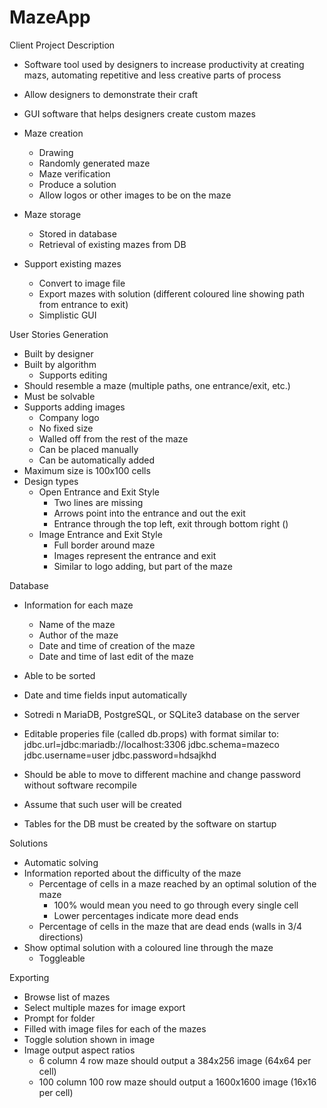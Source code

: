 # MazeApp

Client Project Description
- Software tool used by designers to increase productivity at creating mazs, automating repetitive and less creative parts of process
- Allow designers to demonstrate their craft
- GUI software that helps designers create custom mazes

- Maze creation
    - Drawing
    - Randomly generated maze
    - Maze verification
    - Produce a solution
    - Allow logos or other images to be on the maze
- Maze storage
    - Stored in database
    - Retrieval of existing mazes from DB
- Support existing mazes
    - Convert to image file
    - Export mazes with solution (different coloured line showing path from entrance to exit)
    - Simplistic GUI

User Stories
Generation
- Built by designer
- Built by algorithm
    - Supports editing
- Should resemble a maze (multiple paths, one entrance/exit, etc.)
- Must be solvable
- Supports adding images
    - Company logo
    - No fixed size
    - Walled off from the rest of the maze
    - Can be placed manually
    - Can be automatically added
- Maximum size is 100x100 cells
- Design types
    - Open Entrance and Exit Style
        - Two lines are missing
        - Arrows point into the entrance and out the exit
        - Entrance through the top left, exit through bottom right ()
    - Image Entrance and Exit Style
        - Full border around maze
        - Images represent the entrance and exit
        - Similar to logo adding, but part of the maze

Database
- Information for each maze
    - Name of the maze
    - Author of the maze
    - Date and time of creation of the maze
    - Date and time of last edit of the maze
- Able to be sorted
- Date and time fields input automatically
- Sotredi n MariaDB, PostgreSQL, or SQLite3 database on the server
- Editable properies file (called db.props) with format similar to:
jdbc.url=jdbc:mariadb://localhost:3306
jdbc.schema=mazeco
jdbc.username=user
jdbc.password=hdsajkhd

- Should be able to move to different machine and change password without software recompile
- Assume that such user will be created
- Tables for the DB must be created by the software on startup

Solutions
- Automatic solving
- Information reported about the difficulty of the maze
    - Percentage of cells in a maze reached by an optimal solution of the maze
        - 100% would mean you need to go through every single cell
        - Lower percentages indicate more dead ends
    - Percentage of cells in the maze that are dead ends (walls in 3/4 directions)
- Show optimal solution with a coloured line through the maze
    - Toggleable

Exporting
- Browse list of mazes
- Select multiple mazes for image export
- Prompt for folder
- Filled with image files for each of the mazes
- Toggle solution shown in image
- Image output aspect ratios
    - 6 column 4 row maze should output a 384x256 image (64x64 per cell)
    - 100 column 100 row maze should output a 1600x1600 image (16x16 per cell)
